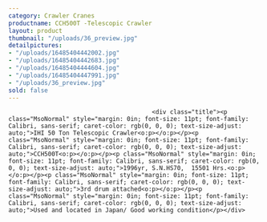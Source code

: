 ```yaml
---
category: Crawler Cranes
productname: CCH500T -Telescopic Crawler
layout: product
thumbnail: "/uploads/36_preview.jpg"
detailpictures:
- "/uploads/16485404442002.jpg"
- "/uploads/16485404442683.jpg"
- "/uploads/16485404444604.jpg"
- "/uploads/16485404447991.jpg"
- "/uploads/36_preview.jpg"
sold: false
---
```


                                            <div class="title"><p class="MsoNormal" style="margin: 0in; font-size: 11pt; font-family: Calibri, sans-serif; caret-color: rgb(0, 0, 0); text-size-adjust: auto;">IHI 50 Ton Telescopic Crawler<o:p></o:p></p><p class="MsoNormal" style="margin: 0in; font-size: 11pt; font-family: Calibri, sans-serif; caret-color: rgb(0, 0, 0); text-size-adjust: auto;">CCH500T<o:p></o:p></p><p class="MsoNormal" style="margin: 0in; font-size: 11pt; font-family: Calibri, sans-serif; caret-color: rgb(0, 0, 0); text-size-adjust: auto;">1996yr, S.N.HS70,  15501 Hrs.<o:p></o:p></p><p class="MsoNormal" style="margin: 0in; font-size: 11pt; font-family: Calibri, sans-serif; caret-color: rgb(0, 0, 0); text-size-adjust: auto;">3rd drum attached<o:p></o:p></p><p class="MsoNormal" style="margin: 0in; font-size: 11pt; font-family: Calibri, sans-serif; caret-color: rgb(0, 0, 0); text-size-adjust: auto;">Used and located in Japan/ Good working condition</p></div>

